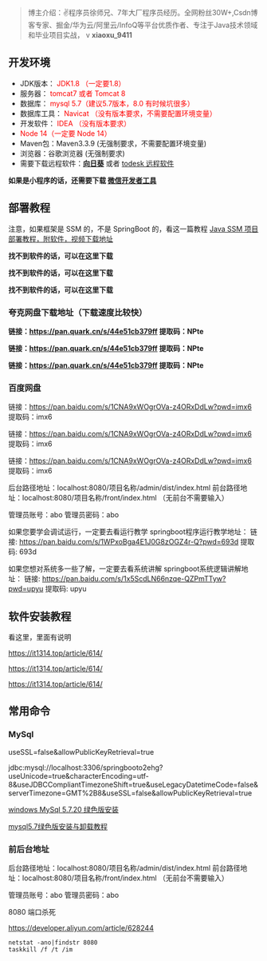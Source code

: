 > 博主介绍：✌程序员徐师兄、7年大厂程序员经历。全网粉丝30W+,Csdn博客专家、掘金/华为云/阿里云/InfoQ等平台优质作者、专注于Java技术领域和毕业项目实战， v **xiaoxu_9411**

## 开发环境

- JDK版本：<font color= "#F00"> JDK1.8 （一定要1.8）</font>
- 服务器：<font color= "#F00">  tomcat7 或者 Tomcat 8 </font>
- 数据库：<font color= "#F00"> mysql 5.7（建议5.7版本，8.0 有时候坑很多） </font>
- 数据库工具：<font color= "#F00">  Navicat （没有版本要求，不需要配置环境变量） </font>
- 开发软件：<font color= "#F00">  IDEA （没有版本要求） </font>
- <font color= "#F00">  Node 14（一定要 Node 14）</font>
- Maven包：Maven3.3.9 (无强制要求，不需要配置环境变量)
- 浏览器：谷歌浏览器 (无强制要求)
- 需要下载远程软件：[**向日葵**](https://sunlogin.oray.com/) 或者 [todesk 远程软件](https://www.todesk.com/)

  
**如果是小程序的话，还需要下载 [微信开发者工具](https://developers.weixin.qq.com/miniprogram/dev/devtools/stable.html)**

## 部署教程

注意，如果框架是 SSM 的，不是 SpringBoot 的，看这一篇教程 [Java SSM 项目 部署教程，附软件，视频下载地址](https://it1314.top/article/627/)

**找不到软件的话，可以在这里下载**

**找不到软件的话，可以在这里下载**

**找不到软件的话，可以在这里下载**

### 夸克网盘下载地址（下载速度比较快）

**链接：https://pan.quark.cn/s/44e51cb379ff
提取码：NPte**

**链接：https://pan.quark.cn/s/44e51cb379ff
提取码：NPte**

**链接：https://pan.quark.cn/s/44e51cb379ff
提取码：NPte**

### 百度网盘

链接：https://pan.baidu.com/s/1CNA9xWOgrOVa-z4ORxDdLw?pwd=imx6 
提取码：imx6

链接：https://pan.baidu.com/s/1CNA9xWOgrOVa-z4ORxDdLw?pwd=imx6 
提取码：imx6

链接：https://pan.baidu.com/s/1CNA9xWOgrOVa-z4ORxDdLw?pwd=imx6 
提取码：imx6

后台路径地址：localhost:8080/项目名称/admin/dist/index.html
前台路径地址：localhost:8080/项目名称/front/index.html （无前台不需要输入）

管理员账号：abo
管理员密码：abo

如果您要学会调试运行，一定要去看运行教学
springboot程序运行教学地址：
链接: https://pan.baidu.com/s/1WPxoBga4E1J0G8zOGZ4r-Q?pwd=693d 
提取码: 693d 


如果您想对系统多一些了解，一定要去看系统讲解
springboot系统逻辑讲解地址：
链接: https://pan.baidu.com/s/1x5ScdLN66nzqe-QZPmTTyw?pwd=upyu
提取码: upyu 



## 软件安装教程

看这里，里面有说明

 https://it1314.top/article/614/
 
 https://it1314.top/article/614/
 
 
 https://it1314.top/article/614/
 
 ## 常用命令

### MySql

useSSL=false&allowPublicKeyRetrieval=true

jdbc\:mysql://localhost:3306/springbooto2ehg?useUnicode=true&characterEncoding=utf-8&useJDBCCompliantTimezoneShift=true&useLegacyDatetimeCode=false&serverTimezone=GMT%2B8&useSSL=false&allowPublicKeyRetrieval=true

[windows MySql 5.7.20 绿色版安装](https://blog.csdn.net/pengpengpeng85/article/details/79039598)

[mysql5.7绿色版安装与卸载教程 ](https://blog.51cto.com/u_13401026/4635078)

### 前后台地址

后台路径地址：localhost:8080/项目名称/admin/dist/index.html
前台路径地址：localhost:8080/项目名称/front/index.html （无前台不需要输入）

管理员账号：abo
管理员密码：abo

8080 端口杀死

https://developer.aliyun.com/article/628244

```
netstat -ano|findstr 8080
taskkill /f /t /im
```
